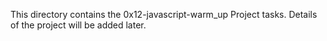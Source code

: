 This directory contains the 0x12-javascript-warm_up Project tasks.
Details of the project will be added later.
